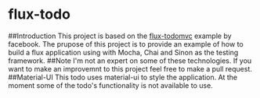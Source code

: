 # flux-todo
##Introduction
This project is based on the <a href="https://github.com/facebook/flux/tree/master/examples/flux-todomvc/">flux-todomvc</a> example by facebook. The prupose of this project is to provide an example of how to build a flux application using with Mocha, Chai and Sinon as the testing framework.
##Note
I'm not an expert on some of these technologies. If you want to make an improvemnt to this project feel free to make a pull request.
##Material-UI
This todo uses material-ui to style the application. At the moment some of the todo's functionality is not available to use.
